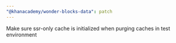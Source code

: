 ```yaml
---
"@khanacademy/wonder-blocks-data": patch
---
```


Make sure ssr-only cache is initialized when purging caches in test environment
